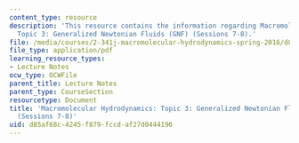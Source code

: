 ```yaml
---
content_type: resource
description: 'This resource contains the information regarding Macromolecular Hydrodynamics:
  Topic 3: Generalized Newtonian Fluids (GNF) (Sessions 7-8).'
file: /media/courses/2-341j-macromolecular-hydrodynamics-spring-2016/d85af68c4245f879fccdaf27d0444196_MIT2_341JS16_Lec09-slides.pdf
file_type: application/pdf
learning_resource_types:
- Lecture Notes
ocw_type: OCWFile
parent_title: Lecture Notes
parent_type: CourseSection
resourcetype: Document
title: 'Macromolecular Hydrodynamics: Topic 3: Generalized Newtonian Fluids (GNF)
  (Sessions 7-8)'
uid: d85af68c-4245-f879-fccd-af27d0444196
---
```

